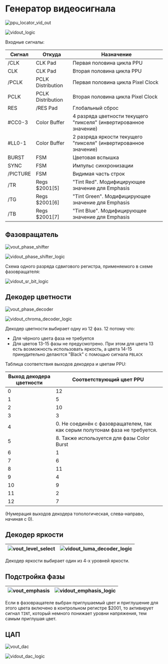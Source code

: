 # Генератор видеосигнала

![ppu_locator_vid_out](/BreakingNESWiki/imgstore/ppu/ppu_locator_vid_out.jpg)

![vidout_logic](/BreakingNESWiki/imgstore/ppu/vidout_logic.jpg)

Входные сигналы:

|Сигнал|Откуда|Назначение|
|---|---|---|
|/CLK|CLK Pad|Первая половина цикла PPU|
|CLK|CLK Pad|Вторая половина цикла PPU|
|/PCLK|PCLK Distribution|Первая половина цикла Pixel Clock|
|PCLK|PCLK Distribution|Вторая половина цикла Pixel Clock|
|RES|/RES Pad|Глобальный сброс|
|#CC0-3|Color Buffer|4 разряда цветности текущего "пикселя" (инвертированное значение)|
|#LL0-1|Color Buffer|2 разряда яркости текущего "пикселя" (инвертированное значение)|
|BURST|FSM|Цветовая вспышка|
|SYNC|FSM|Импульс синхронизации|
|/PICTURE|FSM|Видимая часть строк|
|/TR|Regs $2001\[5\]|"Tint Red". Модифицирующее значение для Emphasis|
|/TG|Regs $2001\[6\]|"Tint Green". Модифицирующее значение для Emphasis|
|/TB|Regs $2001\[7\]|"Tint Blue". Модифицирующее значение для Emphasis|

## Фазовращатель

![vout_phase_shifter](/BreakingNESWiki/imgstore/ppu/vout_phase_shifter.jpg)

![vidout_phase_shifter_logic](/BreakingNESWiki/imgstore/ppu/vidout_phase_shifter_logic.jpg)

Схема одного разряда сдвигового регистра, применяемого в схеме фазовращателя:

![vidout_sr_bit_logic](/BreakingNESWiki/imgstore/ppu/vidout_sr_bit_logic.jpg)

## Декодер цветности

![vout_phase_decoder](/BreakingNESWiki/imgstore/ppu/vout_phase_decoder.jpg)

![vidout_chroma_decoder_logic](/BreakingNESWiki/imgstore/ppu/vidout_chroma_decoder_logic.jpg)

Декодер цветности выбирает одну из 12 фаз. 12 потому что:
- Для чёрного цвета фаза не требуется
- Для цветов 13-15 фазы не предусмотрено. При этом для цвета 13 есть возможность использовать яркость, а цвета 14-15 принудительно делаются "Black" с помощью сигнала `PBLACK`

Таблица соответствия выходов декодера и цветам PPU:

|Выход декодера цветности|Соответствующий цвет PPU|
|---|---|
|0|12|
|1|5|
|2|10|
|3|3|
|4|0. Не соединён с фазовращателем, так как серым полутонам фаза не требуется.|
|5|8. Также используется для фазы Color Burst|
|6|1|
|7|6|
|8|11|
|9|4|
|10|9|
|11|2|
|12|7|

(Нумерация выходов декодера топологическая, слева-направо, начиная с 0).

## Декодер яркости

|![vout_level_select](/BreakingNESWiki/imgstore/ppu/vout_level_select.jpg)|![vidout_luma_decoder_logic](/BreakingNESWiki/imgstore/ppu/vidout_luma_decoder_logic.jpg)|
|---|---|

Декодер яркости выбирает один из 4-х уровней яркости.

## Подстройка фазы

|![vout_emphasis](/BreakingNESWiki/imgstore/ppu/vout_emphasis.jpg)|![vidout_emphasis_logic](/BreakingNESWiki/imgstore/ppu/vidout_emphasis_logic.jpg)|
|---|---|

Если в фазовращателе выбран приглушаемый цвет и приглушение для этого цвета включено в контрольном регистре $2001, то активирует сигнал `TINT`, который немного понижает уровни напряжения, тем самым приглушая цвет.

## ЦАП

![vout_dac](/BreakingNESWiki/imgstore/ppu/vout_dac.jpg)

![vidout_dac_logic](/BreakingNESWiki/imgstore/ppu/vidout_dac_logic.jpg)
